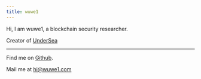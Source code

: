 ```yaml
---
title: wuwe1
---
```


Hi, I am wuwe1, a blockchain security researcher. 

Creator of [UnderSea](https://github.com/wuwe1/undersea-core)

***

Find me on [Github](https://github.com/wuwe1).

Mail me at [hi@wuwe1.com](mailto:hi@wuwe1.com)

